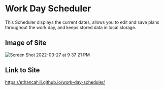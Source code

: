 # Work Day Scheduler
This Scheduler displays the current dates, allows you to edit and save plans throughout the work day, and keeps stored data in local storage.

## Image of Site
![Screen Shot 2022-03-27 at 9 37 21 PM](https://user-images.githubusercontent.com/99375366/160312428-521d1c71-6617-4897-8c84-b2b10c823590.png)

## Link to Site
https://ethancahill.github.io/work-day-scheduler/
